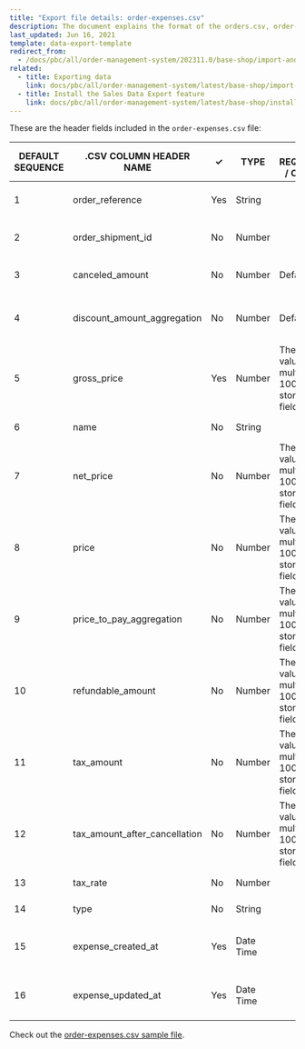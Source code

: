 ```yaml
---
title: "Export file details: order-expenses.csv"
description: The document explains the format of the orders.csv, order-items.csv, order-expenses.csv export files for Spryker Order Management System.
last_updated: Jun 16, 2021
template: data-export-template
redirect_from:
  - /docs/pbc/all/order-management-system/202311.0/base-shop/import-and-export-data/export-file-details-order-expenses.csv.html
related:
  - title: Exporting data
    link: docs/pbc/all/order-management-system/latest/base-shop/import-and-export-data/orders-data-export/orders-data-export.html
  - title: Install the Sales Data Export feature
    link: docs/pbc/all/order-management-system/latest/base-shop/install-and-upgrade/install-features/install-the-sales-data-export-feature.html
---
```


These are the header fields included in the `order-expenses.csv` file:


| DEFAULT SEQUENCE | .CSV COLUMN HEADER NAME | ✓ | TYPE | OTHER REQUIREMENTS / COMMENTS | DESCRIPTION |
| --- | --- | --- | --- | --- | --- |
| 1 | order_reference | Yes | String |  | Order reference identifier. |
| 2 | order_shipment_id | No | Number |  |Order shipment identification. |
| 3 | canceled_amount | No | Number | Default = 0 | Expense canceled amount. |
| 4 | discount_amount_aggregation | No | Number | Default = 0 | Expense discount amount aggregation. |
| 5 | gross_price | Yes | Number | The original value is multiplied by 100, before stored in this field | Gross price of the expense. |
| 6 | name | No | String |  | Name of the expense. |
| 7 | net_price | No | Number | The original value is multiplied by 100, before stored in this field. | Net price of the expense. |
| 8 | price | No | Number | The original value is multiplied by 100, before stored in this field. | Price of the expense. |
| 9 |price_to_pay_aggregation  | No | Number |The original value is multiplied by 100, before stored in this field.  |Expense price to pay aggregation.  |
| 10 | refundable_amount | No | Number | The original value is multiplied by 100, before stored in this field. |Refundable amount of the expense. |
| 11 | 	tax_amount | No | Number |The original value is multiplied by 100, before stored in this field.  | Tax amount of the expense. |
| 12 | 	tax_amount_after_cancellation | No | Number | The original value is multiplied by 100, before stored in this field. | Expense tax amount after cancellation. |
| 13 | tax_rate	 | No | Number |  | Tax rate of the expense. |
| 14 | 	type | No | String |  | Type of expense. |
| 15 | expense_created_at | Yes | Date Time |  |Timestamp of this sales expense creation.  |
| 16 |expense_updated_at | Yes | Date Time |  | Last update timestamp of this sales expense. |

 Check out the [order-expenses.csv sample file](https://spryker.s3.eu-central-1.amazonaws.com/docs/Developer+Guide/Development+Guide/Data+Export/order-expenses.csv).
